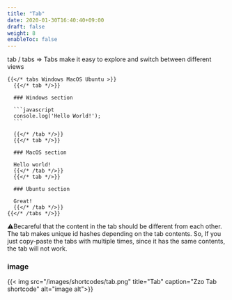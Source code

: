 ```yaml
---
title: "Tab"
date: 2020-01-30T16:40:40+09:00
draft: false
weight: 8
enableToc: false
---
```


tab / tabs => Tabs make it easy to explore and switch between different views

`````
{{</* tabs Windows MacOS Ubuntu >}}
  {{</* tab */>}}

  ### Windows section

  ```javascript
  console.log('Hello World!');
  ```

  {{</* /tab */>}}
  {{</* tab */>}}

  ### MacOS section

  Hello world!
  {{</* /tab */>}}
  {{</* tab */>}}

  ### Ubuntu section

  Great!
  {{</* /tab */>}}
{{</* /tabs */>}}
`````

⚠️Becareful that the content in the tab should be different from each other.
The tab makes unique id hashes depending on the tab contents.
So, If you just copy-paste the tabs with multiple times, since it has the same contents, the tab will not work.

### image

{{< img src="/images/shortcodes/tab.png" title="Tab" caption="Zzo Tab shortcode" alt="image alt">}}